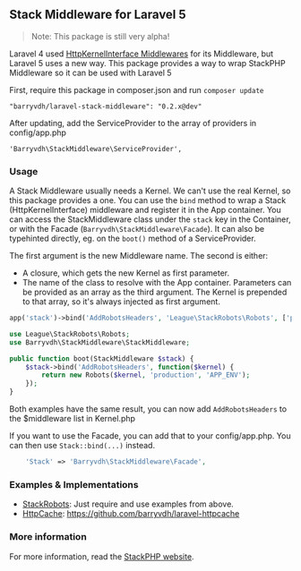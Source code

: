 ## Stack Middleware for Laravel 5

> Note: This package is still very alpha!

Laravel 4 used [HttpKernelInterface Middlewares](http://stackphp.com/middlewares/) for its Middleware, but Laravel 5 uses a new way.
This package provides a way to wrap StackPHP Middleware so it can be used with Laravel 5

First, require this package in composer.json and run `composer update`

    "barryvdh/laravel-stack-middleware": "0.2.x@dev"

After updating, add the ServiceProvider to the array of providers in config/app.php

    'Barryvdh\StackMiddleware\ServiceProvider',

### Usage

A Stack Middleware usually needs a Kernel. We can't use the real Kernel, so this package provides a one. 
You can use the `bind` method to wrap a Stack (HttpKernelInterface) middleware and register it in the App container.
You can access the StackMiddleware class under the `stack` key in the Container, or with the Facade (`Barryvdh\StackMiddleware\Facade`). It can also be typehinted directly, eg. on the `boot()` method of a ServiceProvider.

The first argument is the new Middleware name. The second is either:
 - A closure, which gets the new Kernel as first parameter.
 - The name of the class to resolve with the App container. Parameters can be provided as an array as the third argument. The Kernel is prepended to that array, so it's always injected as first argument.

```php
app('stack')->bind('AddRobotsHeaders', 'League\StackRobots\Robots', ['production', 'APP_ENV']);
```

```php
use League\StackRobots\Robots;
use Barryvdh\StackMiddleware\StackMiddleware;

public function boot(StackMiddleware $stack) {
    $stack->bind('AddRobotsHeaders', function($kernel) {
        return new Robots($kernel, 'production', 'APP_ENV');
    });
}
```  

Both examples have the same result, you can now add `AddRobotsHeaders` to the $middleware list in Kernel.php

If you want to use the Facade, you can add that to your config/app.php. You can then use `Stack::bind(...)` instead.

```php
    'Stack' => 'Barryvdh\StackMiddleware\Facade',
``` 

### Examples & Implementations

 - [StackRobots](https://github.com/thephpleague/stack-robots): Just require and use examples from above.
 - [HttpCache](http://symfony.com/doc/current/book/http_cache.html): https://github.com/barryvdh/laravel-httpcache

### More information
For more information, read the [StackPHP website](http://stackphp.com/).
